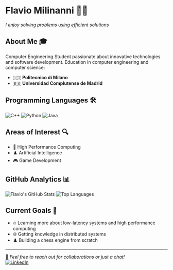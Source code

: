# Flavio Milinanni 👨‍💻
*I enjoy solving problems using efficient solutions*
## About Me 🎓
Computer Engineering Student passionate about innovative technologies and software development.
Education in computer engineering and computer science:
- 🇮🇹 **Politecnico di Milano**
- 🇪🇸 **Universidad Complutense de Madrid**

## Programming Languages 🛠️

![C++](https://img.shields.io/badge/C%2B%2B-00599C?style=for-the-badge&logo=c%2B%2B&logoColor=white)
![Python](https://img.shields.io/badge/Python-3776AB?style=for-the-badge&logo=python&logoColor=white)
![Java](https://img.shields.io/badge/Java-ED8B00?style=for-the-badge&logo=openjdk&logoColor=white)

## Areas of Interest 🔍
- 🚀 High Performance Computing
- ♟️ Artificial Intelligence
- 🎮 Game Development

## GitHub Analytics 📊
![Flavio's GitHub Stats](https://github-readme-stats.vercel.app/api?username=FlavioMili&show_icons=true&theme=radical&count_private=true)
![Top Languages](https://github-readme-stats.vercel.app/api/top-langs/?username=FlavioMili&layout=compact&theme=radical)

## Current Goals 🎯
- 🔥 Learning more about low-latency systems and high performance computing
- 🌐 Getting knowledge in distributed systems
- ♟️ Building a chess engine from scratch

---
💬 *Feel free to reach out for collaborations or just a chat!*<br>
[![LinkedIn](https://img.shields.io/badge/LinkedIn-0077B5?style=for-the-badge&logo=linkedin&logoColor=white)](https://linkedin.com/in/flavio-mili)
